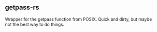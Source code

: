 ## getpass-rs

Wrapper for the getpass function from POSIX.  Quick and dirty, but maybe not the best way to do things.
